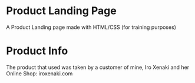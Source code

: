 # Product Landing Page
 A Product Landing page made with HTML/CSS (for training purposes)

# Product Info
The product that used was taken by a customer of mine, Iro Xenaki and her Online Shop: iroxenaki.com
